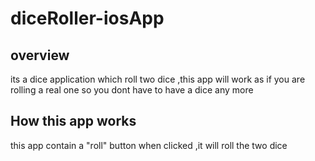 # diceRoller-iosApp
## overview
its a dice application which roll two dice ,this app will work as if you are rolling a real one so you dont have to have a dice any more

## How this app works
this app contain a "roll" button when clicked ,it will roll the two dice 

